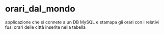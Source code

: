 # orari_dal_mondo
applicazione che si connete a un DB MySQL e stamapa gli orari con i relativi fusi orari delle città inserite nella tabella
